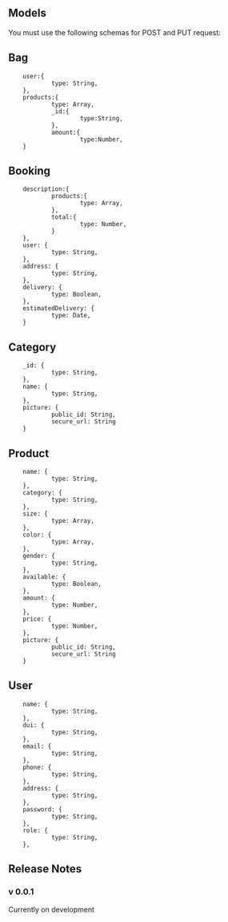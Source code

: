 Models
------------

You must use the following schemas for POST and PUT request:


Bag
-

        user:{
                type: String,
        },
        products:{
                type: Array,
                _id:{
                        type:String,
                },
                amount:{
                        type:Number,
        }

Booking
-

        description:{
                products:{
                        type: Array,
                },
                total:{
                        type: Number,
                }
        },
        user: {
                type: String,
        },
        address: {
                type: String,
        },
        delivery: {
                type: Boolean,
        },
        estimatedDelivery: {
                type: Date,
        }

Category
-

        _id: {
                type: String,
        },
        name: {
                type: String,
        },
        picture: {
                public_id: String,
                secure_url: String
        }

Product
-

        name: {
                type: String,
        },
        category: {
                type: String,
        },
        size: {
                type: Array,
        },
        color: {
                type: Array,
        },
        gender: {
                type: String,
        },
        available: {
                type: Boolean,
        },
        amount: {
                type: Number,
        },
        price: {
                type: Number,
        },
        picture: {
                public_id: String,
                secure_url: String
        }

User
-

        name: {
                type: String,
        },
        dui: {
                type: String,
        },
        email: {
                type: String,
        },
        phone: {
                type: String,
        },
        address: {
                type: String,
        },
        password: {
                type: String,
        },
        role: {
                type: String,
        },

Release Notes
-------------

### v 0.0.1

Currently on development
